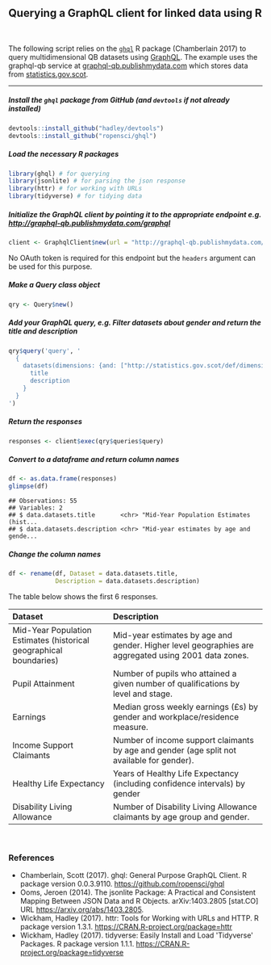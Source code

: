 
Querying a GraphQL client for linked data using R
-------------------------------------------------

<br />

The following script relies on the [`ghql`](https://github.com/ropensci/ghql) R package (Chamberlain 2017) to query multidimensional QB datasets using [GraphQL](http://graphql.org/). The example uses the graphql-qb service at [graphql-qb.publishmydata.com](graphql-qb.publishmydata.com) which stores data from [statistics.gov.scot](statistics.gov.scot).

------------------------------------------------------------------------

##### Install the `ghql` package from GitHub (and `devtools` if not already installed)

``` r
devtools::install_github("hadley/devtools")
devtools::install_github("ropensci/ghql")
```

##### Load the necessary R packages

``` r
library(ghql) # for querying 
library(jsonlite) # for parsing the json response
library(httr) # for working with URLs
library(tidyverse) # for tidying data
```

##### Initialize the GraphQL client by pointing it to the appropriate endpoint e.g. <http://graphql-qb.publishmydata.com/graphql>

``` r
client <- GraphqlClient$new(url = "http://graphql-qb.publishmydata.com/graphql")
```

No OAuth token is required for this endpoint but the `headers` argument can be used for this purpose.

##### Make a Query class object

``` r
qry <- Query$new()
```

##### Add your GraphQL query, e.g. Filter datasets about gender and return the title and description

``` r
qry$query('query', '
  {
    datasets(dimensions: {and: ["http://statistics.gov.scot/def/dimension/gender"]}) {
      title
      description
    }
  }
')
```

##### Return the responses

``` r
responses <- client$exec(qry$queries$query)
```

##### Convert to a dataframe and return column names

``` r
df <- as.data.frame(responses)
glimpse(df)
```

    ## Observations: 55
    ## Variables: 2
    ## $ data.datasets.title       <chr> "Mid-Year Population Estimates (hist...
    ## $ data.datasets.description <chr> "Mid-year estimates by age and gende...

##### Change the column names

``` r
df <- rename(df, Dataset = data.datasets.title,
             Description = data.datasets.description)
```

The table below shows the first 6 responses.

<table class="table table-striped" style="width: auto !important; margin-left: auto; margin-right: auto;">
<thead>
<tr>
<th style="text-align:left;">
Dataset
</th>
<th style="text-align:left;">
Description
</th>
</tr>
</thead>
<tbody>
<tr>
<td style="text-align:left;">
Mid-Year Population Estimates (historical geographical boundaries)
</td>
<td style="text-align:left;">
Mid-year estimates by age and gender. Higher level geographies are aggregated using 2001 data zones.
</td>
</tr>
<tr>
<td style="text-align:left;">
Pupil Attainment
</td>
<td style="text-align:left;">
Number of pupils who attained a given number of qualifications by level and stage.
</td>
</tr>
<tr>
<td style="text-align:left;">
Earnings
</td>
<td style="text-align:left;">
Median gross weekly earnings (£s) by gender and workplace/residence measure.
</td>
</tr>
<tr>
<td style="text-align:left;">
Income Support Claimants
</td>
<td style="text-align:left;">
Number of income support claimants by age and gender (age split not available for gender).
</td>
</tr>
<tr>
<td style="text-align:left;">
Healthy Life Expectancy
</td>
<td style="text-align:left;">
Years of Healthy Life Expectancy (including confidence intervals) by gender
</td>
</tr>
<tr>
<td style="text-align:left;">
Disability Living Allowance
</td>
<td style="text-align:left;">
Number of Disability Living Allowance claimants by age group and gender.
</td>
</tr>
</tbody>
</table>
<br />

### References

-   Chamberlain, Scott (2017). ghql: General Purpose GraphQL Client. R package version 0.0.3.9110. <https://github.com/ropensci/ghql>
-   Ooms, Jeroen (2014). The jsonlite Package: A Practical and Consistent Mapping Between JSON Data and R Objects. arXiv:1403.2805 \[stat.CO\] URL <https://arxiv.org/abs/1403.2805>.
-   Wickham, Hadley (2017). httr: Tools for Working with URLs and HTTP. R package version 1.3.1. <https://CRAN.R-project.org/package=httr>
-   Wickham, Hadley (2017). tidyverse: Easily Install and Load 'Tidyverse' Packages. R package version 1.1.1. <https://CRAN.R-project.org/package=tidyverse>

